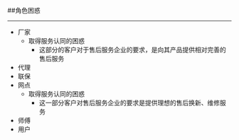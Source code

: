 ##角色困惑
___
 * 厂家
   - 取得服务认同的困惑
     - 这部分的客户对于售后服务企业的要求，是向其产品提供相对完善的售后服务
 * 代理
 * 联保
 * 网点
   - 取得服务认同的困惑
     - 这一部分客户对售后服务企业的要求是提供理想的售后换新、维修服务
 * 师傅
 * 用户

